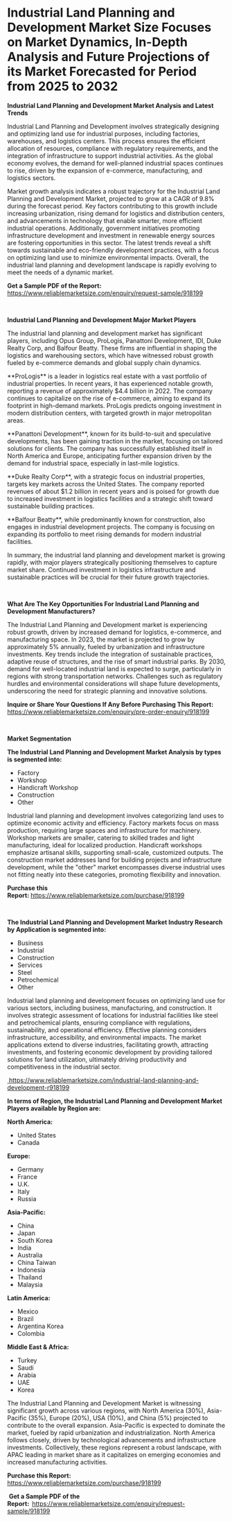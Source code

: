 <p><h1>Industrial Land Planning and Development Market Size Focuses on Market Dynamics, In-Depth Analysis and Future Projections of its Market Forecasted for Period from 2025 to 2032</h1></p><p><strong>Industrial Land Planning and Development Market Analysis and Latest Trends</strong></p>
<p><p>Industrial Land Planning and Development involves strategically designing and optimizing land use for industrial purposes, including factories, warehouses, and logistics centers. This process ensures the efficient allocation of resources, compliance with regulatory requirements, and the integration of infrastructure to support industrial activities. As the global economy evolves, the demand for well-planned industrial spaces continues to rise, driven by the expansion of e-commerce, manufacturing, and logistics sectors.</p><p>Market growth analysis indicates a robust trajectory for the Industrial Land Planning and Development Market, projected to grow at a CAGR of 9.8% during the forecast period. Key factors contributing to this growth include increasing urbanization, rising demand for logistics and distribution centers, and advancements in technology that enable smarter, more efficient industrial operations. Additionally, government initiatives promoting infrastructure development and investment in renewable energy sources are fostering opportunities in this sector. The latest trends reveal a shift towards sustainable and eco-friendly development practices, with a focus on optimizing land use to minimize environmental impacts. Overall, the industrial land planning and development landscape is rapidly evolving to meet the needs of a dynamic market.</p></p>
<p><strong>Get a Sample PDF of the Report:&nbsp;</strong> <a href="https://www.reliablemarketsize.com/enquiry/request-sample/918199?utm_campaign=2314&utm_medium=2&utm_source=Github&utm_content=ia&utm_term=18042025&utm_id=industrial-land-planning-and-development">https://www.reliablemarketsize.com/enquiry/request-sample/918199</a></p>
<p>&nbsp;</p>
<p><strong>Industrial Land Planning and Development Major Market Players</strong></p>
<p><p>The industrial land planning and development market has significant players, including Opus Group, ProLogis, Panattoni Development, IDI, Duke Realty Corp, and Balfour Beatty. These firms are influential in shaping the logistics and warehousing sectors, which have witnessed robust growth fueled by e-commerce demands and global supply chain dynamics.</p><p>**ProLogis** is a leader in logistics real estate with a vast portfolio of industrial properties. In recent years, it has experienced notable growth, reporting a revenue of approximately $4.4 billion in 2022. The company continues to capitalize on the rise of e-commerce, aiming to expand its footprint in high-demand markets. ProLogis predicts ongoing investment in modern distribution centers, with targeted growth in major metropolitan areas.</p><p>**Panattoni Development**, known for its build-to-suit and speculative developments, has been gaining traction in the market, focusing on tailored solutions for clients. The company has successfully established itself in North America and Europe, anticipating further expansion driven by the demand for industrial space, especially in last-mile logistics.</p><p>**Duke Realty Corp**, with a strategic focus on industrial properties, targets key markets across the United States. The company reported revenues of about $1.2 billion in recent years and is poised for growth due to increased investment in logistics facilities and a strategic shift toward sustainable building practices.</p><p>**Balfour Beatty**, while predominantly known for construction, also engages in industrial development projects. The company is focusing on expanding its portfolio to meet rising demands for modern industrial facilities.</p><p>In summary, the industrial land planning and development market is growing rapidly, with major players strategically positioning themselves to capture market share. Continued investment in logistics infrastructure and sustainable practices will be crucial for their future growth trajectories.</p></p>
<p>&nbsp;</p>
<p><strong>What Are The Key Opportunities For Industrial Land Planning and Development Manufacturers?</strong></p>
<p><p>The Industrial Land Planning and Development market is experiencing robust growth, driven by increased demand for logistics, e-commerce, and manufacturing space. In 2023, the market is projected to grow by approximately 5% annually, fueled by urbanization and infrastructure investments. Key trends include the integration of sustainable practices, adaptive reuse of structures, and the rise of smart industrial parks. By 2030, demand for well-located industrial land is expected to surge, particularly in regions with strong transportation networks. Challenges such as regulatory hurdles and environmental considerations will shape future developments, underscoring the need for strategic planning and innovative solutions.</p></p>
<p><strong>Inquire or Share Your Questions If Any Before Purchasing This Report:</strong> <a href="https://www.reliablemarketsize.com/enquiry/pre-order-enquiry/918199?utm_campaign=2314&utm_medium=2&utm_source=Github&utm_content=ia&utm_term=18042025&utm_id=industrial-land-planning-and-development">https://www.reliablemarketsize.com/enquiry/pre-order-enquiry/918199</a></p>
<p>&nbsp;</p>
<p><strong>Market Segmentation</strong></p>
<p><strong>The Industrial Land Planning and Development Market Analysis by types is segmented into:</strong></p>
<p><ul><li>Factory</li><li>Workshop</li><li>Handicraft Workshop</li><li>Construction</li><li>Other</li></ul></p>
<p><p>Industrial land planning and development involves categorizing land uses to optimize economic activity and efficiency. Factory markets focus on mass production, requiring large spaces and infrastructure for machinery. Workshop markets are smaller, catering to skilled trades and light manufacturing, ideal for localized production. Handicraft workshops emphasize artisanal skills, supporting small-scale, customized outputs. The construction market addresses land for building projects and infrastructure development, while the "other" market encompasses diverse industrial uses not fitting neatly into these categories, promoting flexibility and innovation.</p></p>
<p><strong>Purchase this Report:&nbsp;</strong><a href="https://www.reliablemarketsize.com/purchase/918199?utm_campaign=2314&utm_medium=2&utm_source=Github&utm_content=ia&utm_term=18042025&utm_id=industrial-land-planning-and-development">https://www.reliablemarketsize.com/purchase/918199</a></p>
<p>&nbsp;</p>
<p><strong>The Industrial Land Planning and Development Market Industry Research by Application is segmented into:</strong></p>
<p><ul><li>Business</li><li>Industrial</li><li>Construction</li><li>Services</li><li>Steel</li><li>Petrochemical</li><li>Other</li></ul></p>
<p><p>Industrial land planning and development focuses on optimizing land use for various sectors, including business, manufacturing, and construction. It involves strategic assessment of locations for industrial facilities like steel and petrochemical plants, ensuring compliance with regulations, sustainability, and operational efficiency. Effective planning considers infrastructure, accessibility, and environmental impacts. The market applications extend to diverse industries, facilitating growth, attracting investments, and fostering economic development by providing tailored solutions for land utilization, ultimately driving productivity and competitiveness in the industrial sector.</p></p>
<p><a href="https://www.reliablemarketsize.com/industrial-land-planning-and-development-r918199?utm_campaign=2314&utm_medium=2&utm_source=Github&utm_content=ia&utm_term=18042025&utm_id=industrial-land-planning-and-development">&nbsp;https://www.reliablemarketsize.com/industrial-land-planning-and-development-r918199</a></p>
<p><strong>In terms of Region, the Industrial Land Planning and Development Market Players available by Region are:</strong></p>
<p>
    <p> <strong> North America: </strong>
        <ul>
            <li>United States</li>
            <li>Canada</li>
        </ul>
        </p> 
    <p> <strong> Europe: </strong>
        <ul>
            <li>Germany</li>
            <li>France</li>
            <li>U.K.</li>
            <li>Italy</li>
            <li>Russia</li>
        </ul>
        </p> 
    <p> <strong> Asia-Pacific: </strong>
        <ul>
            <li>China</li>
            <li>Japan</li>
            <li>South Korea</li>
            <li>India</li>
            <li>Australia</li>
            <li>China Taiwan</li>
            <li>Indonesia</li>
            <li>Thailand</li>
            <li>Malaysia</li>
        </ul>
        </p> 
    <p> <strong> Latin America: </strong>
        <ul>
            <li>Mexico</li>
            <li>Brazil</li>
            <li>Argentina Korea</li>
            <li>Colombia</li>
        </ul>
        </p> 
    <p> <strong> Middle East & Africa: </strong>
        <ul>
            <li>Turkey</li>
            <li>Saudi</li>
            <li>Arabia</li>
            <li>UAE</li>
            <li>Korea</li>
        </ul>
    </p>
    </p>
<p><p>The Industrial Land Planning and Development Market is witnessing significant growth across various regions, with North America (30%), Asia-Pacific (35%), Europe (20%), USA (10%), and China (5%) projected to contribute to the overall expansion. Asia-Pacific is expected to dominate the market, fueled by rapid urbanization and industrialization. North America follows closely, driven by technological advancements and infrastructure investments. Collectively, these regions represent a robust landscape, with APAC leading in market share as it capitalizes on emerging economies and increased manufacturing activities.</p></p>
<p><strong>Purchase this Report: </strong><a href="https://www.reliablemarketsize.com/purchase/918199?utm_campaign=2314&utm_medium=2&utm_source=Github&utm_content=ia&utm_term=18042025&utm_id=industrial-land-planning-and-development">https://www.reliablemarketsize.com/purchase/918199</a></p>
<p>&nbsp;<strong>Get a Sample PDF of the Report:&nbsp;&nbsp;</strong><a href="https://www.reliablemarketsize.com/enquiry/request-sample/918199?utm_campaign=2314&utm_medium=2&utm_source=Github&utm_content=ia&utm_term=18042025&utm_id=industrial-land-planning-and-development">https://www.reliablemarketsize.com/enquiry/request-sample/918199</a></p>
<p><strong></strong></p>
<p><p></p><p></p><p></p></p>